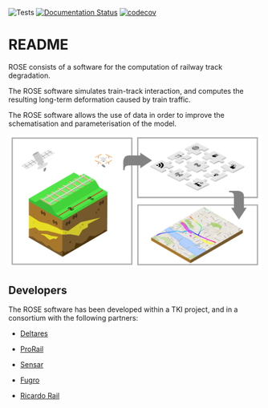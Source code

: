 ![Tests](https://github.com/PlatypusBytes/rose/actions/workflows/workflow.yml/badge.svg)
[![Documentation Status](https://readthedocs.org/projects/rose-model/badge/?version=latest)](https://rose-model.readthedocs.io/)
[![codecov](https://codecov.io/gh/PlatypusBytes/rose/graph/badge.svg?token=BxXZoumoIt)](https://codecov.io/gh/PlatypusBytes/rose)

# README #

ROSE consists of a software for the computation of railway track degradation.

The ROSE software simulates train-track interaction, and computes the resulting
long-term deformation caused by train traffic.

The ROSE software allows the use of data in order to improve the schematisation
and parameterisation of the model.

![./docs/static/scheme.png](./docs/static/scheme.png)

## Developers
The ROSE software has been developed within a TKI project, and in a consortium with the following partners:

* [Deltares](https://www.deltares.nl)

* [ProRail](https://www.prorail.nl)

* [Sensar](https://www.sensar.nl)

* [Fugro](https://www.fugro.com/nl)

* [Ricardo Rail](https://www.ricardo.com/rail/)
